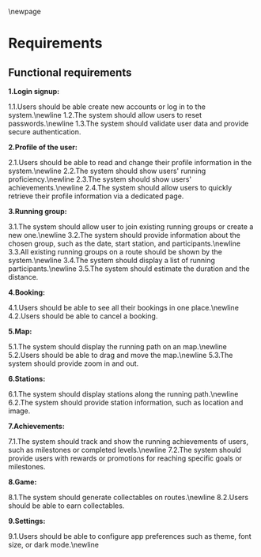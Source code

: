 \newpage
# Requirements
## Functional requirements
**1.Login signup:**

  1.1.Users should be able create new accounts or log in to the system.\newline
  1.2.The system should allow users to reset passwords.\newline
  1.3.The system should validate user data and provide secure authentication.
  
**2.Profile of the user:**

  2.1.Users should be able to read and change their profile information in the system.\newline
  2.2.The system should show users' running proficiency.\newline
  2.3.The system should show users' achievements.\newline
  2.4.The system should allow users to quickly retrieve their profile information via a dedicated page.

**3.Running group:**

  3.1.The system should allow user to join existing running groups or create a new one.\newline
  3.2.The system should provide information about the chosen group, such as the date, start station, and participants.\newline
  3.3.All existing running groups on a route should be shown by the system.\newline
  3.4.The system should display a list of running participants.\newline
  3.5.The system should estimate the duration and the distance.
  
**4.Booking:**

  4.1.Users should be able to see all their bookings in one place.\newline
  4.2.Users should be able to cancel a booking.
  
**5.Map:**

  5.1.The system should display the running path on an map.\newline
  5.2.Users should be able to drag and move the map.\newline
  5.3.The system should provide zoom in and out.
  
**6.Stations:**

  6.1.The system should display stations along the running path.\newline
  6.2.The system should provide station information, such as location and image.
  
**7.Achievements:**

  7.1.The system should track and show the running achievements of users, such as milestones or completed levels.\newline
  7.2.The system should provide users with rewards or promotions for reaching specific goals or milestones.
  
**8.Game:**

  8.1.The system should generate collectables on routes.\newline
  8.2.Users should be able to earn collectables.
  
**9.Settings:**

  9.1.Users should be able to configure app preferences such as theme, font size, or dark mode.\newline
